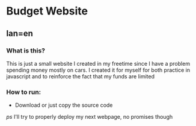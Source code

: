 # Budget Website


## lan=en


### What is this?
This is just a small website I created in my freetime since I have a problem spending money mostly on cars. I created it for myself for both practice in javascript and to reinforce the fact that my funds are limited

### How to run:
- Download or just copy the source code


*ps* I'll try to properly deploy my next webpage, no promises though
